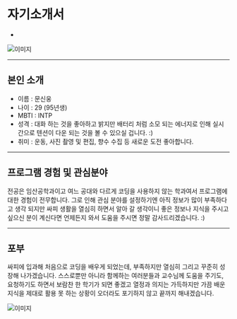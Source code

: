 # 자기소개서
+
![이미지](https://postfiles.pstatic.net/MjAyMzA2MDRfMTQz/MDAxNjg1ODU2NTg0MjE2.4mcWZWmI4nskPzmHZBbqgTMpomymonVOeZynpUPv_OMg.xshNFHLqTAsj2uLGyRxKhp-n-re2YReUfJ6DHpSzrHwg.PNG.pkt1268/image.png?type=w773)


---
## 본인 소개
- 이름 : 문신웅
- 나이 : 29 (95년생)
- MBTI : INTP 
- 성격 : 대화 하는 것을 좋아하고 밝지만 배터리 처럼 소모 되는 에너지로 인해 실시간으로 텐션이 다운 되는 것을 볼 수 있으실 겁니다. :)
- 취미 : 운동, 사진 촬영 및 편집, 향수 수집 등 새로운 도전 좋아합니다.
---

## 프로그램 경험 및 관심분야
전공은 임산공학과이고 여느 공대와 다르게 코딩을 사용하지 않는 학과여서 프로그램에 대한 경험이 전무합니다. 그로 인해 관심 분야를 설정하기엔 아직 정보가 많이 부족하다고 생각 되지만 싸피 생활을 열심히 하면서 알아 갈 생각이니 좋은 정보나 지식을 주시고 싶으신 분이 계신다면 언제든지 와서 도움을 주시면 정말 감사드리겠습니다. :)

---
## 포부
싸피에 입과해 처음으로 코딩을 배우게 되었는데, 부족하지만 열심히 그리고 꾸준히 성장해 나가겠습니다. 스스로뿐만 아니라 함께하는 여러분들과 교수님께 도움을 주기도, 요청하기도 하면서 보람찬 한 학기가 되면 좋겠고 열정과 의지는 가득하지만 가끔 배운 지식을 제대로 활용 못 하는 상황이 오더라도 포기하지 않고 끝까지 해내겠습니다.

![이미지](https://postfiles.pstatic.net/MjAyMzA2MDRfMjg0/MDAxNjg1ODU2NzExNjMz.h85Un8G5Ane3R4xbUp1J2URTF8xNd2FPKhOTFdH5N28g.qSge6mjw1N66HWFHaGQJlyfN1M1i9KvMIkZ3cV3zU9sg.PNG.pkt1268/image.png?type=w773) 
